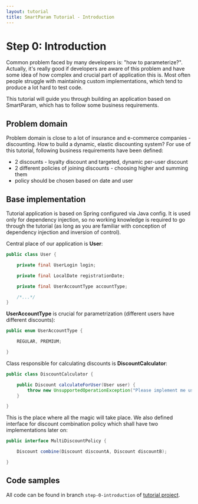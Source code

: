 ```yaml
---
layout: tutorial
title: SmartParam Tutorial - Introduction
---
```


# Step 0: Introduction

Common problem faced by many developers is: "how to parameterize?". Actually, it's really good if
developers are aware of this problem and have some idea of how complex and crucial part of application
this is. Most often people struggle with maintaining custom implementations, which tend to produce a lot
hard to test code.

This tutorial will guide you through building an application based on SmartParam, which has to follow
some business requirements.

## Problem domain

Problem domain is close to a lot of insurance and e-commerce companies - discounting. How to build a dynamic,
elastic discounting system? For use of this tutorial, following business requirements have been defined:

* 2 discounts - loyalty discount and targeted, dynamic per-user discount
* 2 different policies of joining discounts - choosing higher and summing them
* policy should be chosen based on date and user

## Base implementation

Tutorial application is based on Spring configured via Java config. It is used only for dependency injection, so
no working knowledge is required to go through the tutorial (as long as you are familiar with conception of
dependency injection and inversion of control).

Central place of our application is **User**:

```java
public class User {

    private final UserLogin login;

    private final LocalDate registrationDate;

    private final UserAccountType accountType;

    /*...*/
}
```

**UserAccountType** is crucial for parametrization (different users have different discounts):

```java
public enum UserAccountType {

    REGULAR, PREMIUM;

}
```

Class responsible for calculating discounts is **DiscountCalculator**:

```java
public class DiscountCalculator {

    public Discount calculateForUser(User user) {
        throw new UnsupportedOperationException("Please implement me using SmartParam!");
    }

}
```

This is the place where all the magic will take place. We also defined interface for discount combination 
policy which shall have two implementations later on:

```java
public interface MultiDiscountPolicy {

    Discount combine(Discount discountA, Discount discountB);

}
```


## Code samples

All code can be found in branch `step-0-introduction` of [tutorial project](https://github.com/smartparam/smartparam-tutorial).